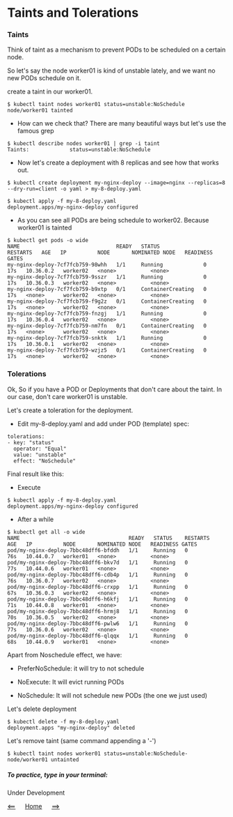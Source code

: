 # Taints and Tolerations

### Taints

Think of taint as a mechanism to prevent PODs to be scheduled on a certain node.


So let's say the node worker01 is kind of unstable lately, and we want no new PODs schedule on it.

create a taint in our worker01. 

```
$ kubectl taint nodes worker01 status=unstable:NoSchedule
node/worker01 tainted
```

- How can we check that? There are many beautiful ways but let's use the famous grep
```
$ kubectl describe nodes worker01 | grep -i taint
Taints:             status=unstable:NoSchedule
```

- Now let's create a deployment with 8 replicas and see how that works out.
```
$ kubectl create deployment my-nginx-deploy --image=nginx --replicas=8 --dry-run=client -o yaml > my-8-deploy.yaml

$ kubectl apply -f my-8-deploy.yaml
deployment.apps/my-nginx-deploy configured
```

- As you can see all PODs are being schedule to worker02. Because worker01 is tainted
```
$ kubectl get pods -o wide
NAME                               READY   STATUS              RESTARTS   AGE   IP          NODE       NOMINATED NODE   READINESS GATES
my-nginx-deploy-7cf7fcb759-98whh   1/1     Running             0          17s   10.36.0.2   worker02   <none>           <none>
my-nginx-deploy-7cf7fcb759-9sszr   1/1     Running             0          17s   10.36.0.3   worker02   <none>           <none>
my-nginx-deploy-7cf7fcb759-b9xtp   0/1     ContainerCreating   0          17s   <none>      worker02   <none>           <none>
my-nginx-deploy-7cf7fcb759-f9g2z   0/1     ContainerCreating   0          17s   <none>      worker02   <none>           <none>
my-nginx-deploy-7cf7fcb759-fnzgj   1/1     Running             0          17s   10.36.0.4   worker02   <none>           <none>
my-nginx-deploy-7cf7fcb759-nm7fn   0/1     ContainerCreating   0          17s   <none>      worker02   <none>           <none>
my-nginx-deploy-7cf7fcb759-snktk   1/1     Running             0          17s   10.36.0.1   worker02   <none>           <none>
my-nginx-deploy-7cf7fcb759-wzjz5   0/1     ContainerCreating   0          17s   <none>      worker02   <none>           <none>
```

### Tolerations

Ok, So if you have a POD or Deployments that don't care about the taint.
In our case, don't care worker01 is unstable.

Let's create a toleration for the deployment.

- Edit my-8-deploy.yaml and add under POD (template) spec:

```
tolerations:
- key: "status"
  operator: "Equal"
  value: "unstable"
  effect: "NoSchedule"
```

Final result like this:

- Execute
```
$ kubectl apply -f my-8-deploy.yaml
deployment.apps/my-nginx-deploy configured
```

- After a while

```
$ kubectl get all -o wide
NAME                                   READY   STATUS    RESTARTS   AGE   IP          NODE       NOMINATED NODE   READINESS GATES
pod/my-nginx-deploy-7bbc48dff6-bfddh   1/1     Running   0          76s   10.44.0.7   worker01   <none>           <none>
pod/my-nginx-deploy-7bbc48dff6-bkv7d   1/1     Running   0          77s   10.44.0.6   worker01   <none>           <none>
pod/my-nginx-deploy-7bbc48dff6-cdb4p   1/1     Running   0          76s   10.36.0.7   worker02   <none>           <none>
pod/my-nginx-deploy-7bbc48dff6-crxpp   1/1     Running   0          67s   10.36.0.3   worker02   <none>           <none>
pod/my-nginx-deploy-7bbc48dff6-h6kfj   1/1     Running   0          71s   10.44.0.8   worker01   <none>           <none>
pod/my-nginx-deploy-7bbc48dff6-hrmj8   1/1     Running   0          70s   10.36.0.5   worker02   <none>           <none>
pod/my-nginx-deploy-7bbc48dff6-pwlw6   1/1     Running   0          77s   10.36.0.6   worker02   <none>           <none>
pod/my-nginx-deploy-7bbc48dff6-qlqqx   1/1     Running   0          68s   10.44.0.9   worker01   <none>           <none>
```

Apart from Noschedule effect, we have:
- PreferNoSchedule: it will try to not schedule
- NoExecute: It will evict running PODs

- NoSchedule: It will not schedule new PODs (the one we just used)


Let's delete deployment
```
$ kubectl delete -f my-8-deploy.yaml
deployment.apps "my-nginx-deploy" deleted
```

Let's remove taint (same command appending a '-')
```
$ kubectl taint nodes worker01 status=unstable:NoSchedule-
node/worker01 untainted
```

##### To practice, type in your terminal:
Under Development

[<==](47.Services-Cluster-LoadBalancer.md) 
&emsp; 
[Home](../../README.md) 
&emsp; 
[==>](55.Manual-Scheduling.md)